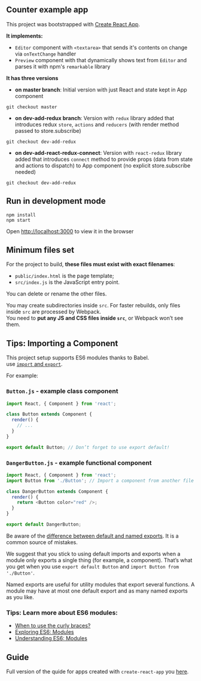 ## Counter example app
This project was bootstrapped with [Create React App](https://github.com/facebookincubator/create-react-app).

**It implements:**
* `Editor` component with `<textarea>` that sends it's contents on change via `onTextChange` handler
* `Preview` component with that dynamically shows text from `Editor` and parses it with npm's `remarkable` library 

**It has three versions**

* **on master branch**: Initial version with just React and state kept in App component
```
git checkout master
```
* **on dev-add-redux branch**: Version with `redux` library added that introduces redux `store`, `actions` and `reducers` (with render method passed to store.subscribe)
```
git checkout dev-add-redux
```
* **on dev-add-react-redux-connect**: Version with `react-redux` library added that introduces `connect` method to provide props (data from state and actions to dispatch) to App component (no explicit store.subscribe needed)
```
git checkout dev-add-redux
```
## Run in development mode
```node
npm install
npm start
```
Open [http://localhost:3000](http://localhost:3000) to view it in the browser

## Minimum files set
For the project to build, **these files must exist with exact filenames**:

* `public/index.html` is the page template;
* `src/index.js` is the JavaScript entry point.

You can delete or rename the other files.

You may create subdirectories inside `src`. For faster rebuilds, only files inside `src` are processed by Webpack.<br>
You need to **put any JS and CSS files inside `src`**, or Webpack won’t see them.


## Tips: Importing a Component

This project setup supports ES6 modules thanks to Babel.<br>
use [`import` and `export`](http://exploringjs.com/es6/ch_modules.html).

For example:

### `Button.js` - example class component

```js
import React, { Component } from 'react';

class Button extends Component {
  render() {
    // ...
  }
}

export default Button; // Don’t forget to use export default!
```

### `DangerButton.js` - example functional component

```js
import React, { Component } from 'react';
import Button from './Button'; // Import a component from another file

class DangerButton extends Component {
  render() {
    return <Button color="red" />;
  }
}

export default DangerButton;
```

Be aware of the [difference between default and named exports](http://stackoverflow.com/questions/36795819/react-native-es-6-when-should-i-use-curly-braces-for-import/36796281#36796281). It is a common source of mistakes.

We suggest that you stick to using default imports and exports when a module only exports a single thing (for example, a component). That’s what you get when you use `export default Button` and `import Button from './Button'`.

Named exports are useful for utility modules that export several functions. A module may have at most one default export and as many named exports as you like.

### Tips: Learn more about ES6 modules:

* [When to use the curly braces?](http://stackoverflow.com/questions/36795819/react-native-es-6-when-should-i-use-curly-braces-for-import/36796281#36796281)
* [Exploring ES6: Modules](http://exploringjs.com/es6/ch_modules.html)
* [Understanding ES6: Modules](https://leanpub.com/understandinges6/read#leanpub-auto-encapsulating-code-with-modules)

## Guide 
Full version of the quide for apps created with `create-react-app` you [here](https://github.com/facebookincubator/create-react-app/blob/master/packages/react-scripts/template/README.md).